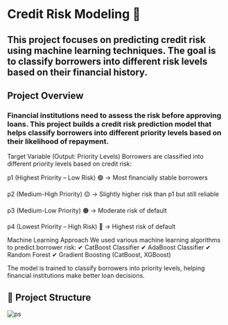 # Credit Risk Modeling 🚀
## This project focuses on predicting credit risk using machine learning techniques. The goal is to classify borrowers into different risk levels based on their financial history.

## Project Overview
### Financial institutions need to assess the risk before approving loans. This project builds a credit risk prediction model that helps classify borrowers into different priority levels based on their likelihood of repayment.


Target Variable (Output: Priority Levels)
Borrowers are classified into different priority levels based on credit risk:

p1 (Highest Priority – Low Risk) 🟢 → Most financially stable borrowers

p2 (Medium-High Priority) 🟡 → Slightly higher risk than p1 but still reliable

p3 (Medium-Low Priority) 🟠 → Moderate risk of default

p4 (Lowest Priority – High Risk) 🔴 → Highest risk of default

Machine Learning Approach
We used various machine learning algorithms to predict borrower risk:
✔ CatBoost Classifier
✔ AdaBoost Classifier
✔ Random Forest
✔ Gradient Boosting (CatBoost, XGBoost)

The model is trained to classify borrowers into priority levels, helping financial institutions make better loan decisions.

## 📁 Project Structure

![ps](https://github.com/user-attachments/assets/2bd8a3d8-23b0-4010-8383-f299a8782dda)

